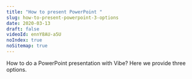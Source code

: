 ```yaml
---
title: "How to present PowerPoint "
slug: how-to-present-powerpoint-3-options
date: 2020-03-13
draft: false
videoId: ennY8AU-a5U
noIndex: true
noSitemap: true
---
```




How to do a PowerPoint presentation with Vibe? Here we provide three options.
